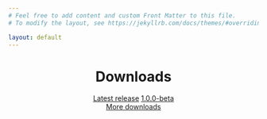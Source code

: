 ```yaml
---
# Feel free to add content and custom Front Matter to this file.
# To modify the layout, see https://jekyllrb.com/docs/themes/#overriding-theme-defaults

layout: default
---
```


<center><h1>Downloads</h1></center>

<center>
  <a href="https://github.com/InsurgencyDevelopment/insurgency-client/releases/latest/download/insurgency.jar " class="btn">Latest release</a>
  <a href="https://github.com/InsurgencyDevelopment/insurgency-client/releases/download/1.0.0-beta/insurgency.jar" class="btn">1.0.0-beta</a>
</center>

<center><a href="https://insurgencydevelopment.github.io/downloads/" class="download-link">More downloads</a></center>

